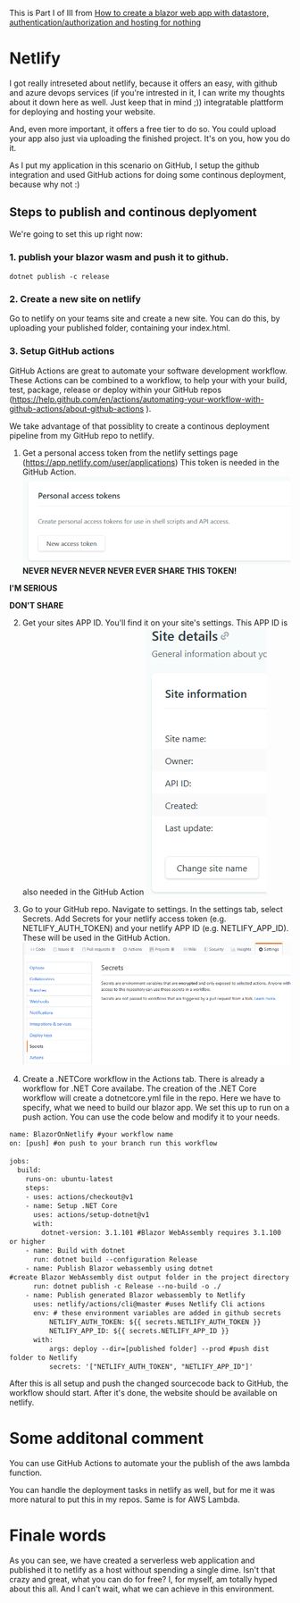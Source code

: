 This is Part I of III from [How to create a blazor web app with datastore, authentication/authorization and hosting for nothing](readme.md)
# Netlify

I got really intreseted about netlify, because it offers an easy, with github and azure devops services (if you're intrested in it, I can write my thoughts about it down here as well. Just keep that in mind ;)) integratable plattform for deploying and hosting your website. 

And, even more important, it offers a free tier to do so. You could upload your app also just via uploading the finished project. It's on you, how you do it. 

As I put my application in this scenario on GitHub, I setup the github integration and used GitHub actions for doing some continous deployment, because why not :)

## Steps to publish and continous deplyoment
We're going to set this up right now:
### 1. publish your blazor wasm and push it to github.
```
dotnet publish -c release
```
### 2. Create a new site on netlify
Go to netlify on your teams site and create a new site. You can do this, by uploading your published folder, containing your index.html.
### 3. Setup GitHub actions
GitHub Actions are great to automate your software development workflow. These Actions can be combined to a workflow, to help your with your build, test, package, release or deploy within your GitHub repos (https://help.github.com/en/actions/automating-your-workflow-with-github-actions/about-github-actions
). 

We take advantage of that possiblity to create a continous deployment pipeline from my GitHub repo to netlify.

1. Get a personal access token from the netlify settings page (https://app.netlify.com/user/applications) This token is needed in the GitHub Action.
![netlify-access-token](images/netlify-access-token.PNG)
**NEVER NEVER NEVER NEVER EVER SHARE THIS TOKEN!**

**I'M SERIOUS**

**DON'T SHARE**

2. Get your sites APP ID. You'll find it on your site's settings. This APP ID is also needed in the GitHub Action
![netlify-APP-ID](images/netlify-APP-ID.PNG)

3. Go to your GitHub repo. Navigate to settings. In the settings tab, select Secrets. Add Secrets for your netlify access token (e.g. NETLIFY_AUTH_TOKEN) and your netlify APP ID (e.g. NETLIFY_APP_ID). These will be used in the GitHub Action.
![github-secrets](images/github-secrets.PNG)

4. Create a .NETCore workflow in the Actions tab. There is already a workflow for .NET Core availabe. The creation of the .NET Core workflow will create a dotnetcore.yml file in the repo. Here we have to specify, what we need to build our blazor app. We set this up to run on a push action. You can use the code below and modify it to your needs. 
```
name: BlazorOnNetlify #your workflow name
on: [push] #on push to your branch run this workflow

jobs:
  build:
    runs-on: ubuntu-latest
    steps:
    - uses: actions/checkout@v1
    - name: Setup .NET Core
      uses: actions/setup-dotnet@v1
      with:
        dotnet-version: 3.1.101 #Blazor WebAssembly requires 3.1.100 or higher
    - name: Build with dotnet
      run: dotnet build --configuration Release
    - name: Publish Blazor webassembly using dotnet 
#create Blazor WebAssembly dist output folder in the project directory
      run: dotnet publish -c Release --no-build -o ./
    - name: Publish generated Blazor webassembly to Netlify
      uses: netlify/actions/cli@master #uses Netlify Cli actions
      env: # these environment variables are added in github secrets
          NETLIFY_AUTH_TOKEN: ${{ secrets.NETLIFY_AUTH_TOKEN }}
          NETLIFY_APP_ID: ${{ secrets.NETLIFY_APP_ID }}
      with:
          args: deploy --dir=[published folder] --prod #push dist folder to Netlify
          secrets: '["NETLIFY_AUTH_TOKEN", "NETLIFY_APP_ID"]' 
```

After this is all setup and push the changed sourcecode back to GitHub, the workflow should start. After it's done, the website should be available on netlify.

# Some additonal comment
You can use GitHub Actions to automate your the publish of the aws lambda function.

You can handle the deployment tasks in netlify as well, but for me it was more natural to put this in my repos. Same is for AWS Lambda. 

# Finale words
As you can see, we have created a serverless web application and published it to netlify as a host without spending a single dime. Isn't that crazy and great, what you can do for free? I, for myself, am totally hyped about this all. And I can't wait, what we can achieve in this environment. 